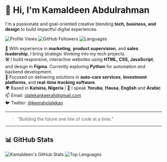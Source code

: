 
# 👋 Hi, I'm Kamaldeen Abdulrahman

I'm a passionate and goal-oriented creative blending **tech, business, and design** to build impactful digital experiences.

![Profile Views](https://komarev.com/ghpvc/?username=kamaldeenabdulrahman&color=blue)
![GitHub Followers](https://img.shields.io/github/followers/kamaldeenabdulrahman?label=Followers&style=social)
![Languages](https://img.shields.io/github/languages/top/kamaldeenabdulrahman/kamaldeenabdulrahman)

💼 With experience in **marketing**, **product supervision**, and **sales leadership**, I bring strategic thinking into my tech projects.  
🛠️ I build responsive, interactive websites using **HTML, CSS, JavaScript**, and design in **Figma**. Currently exploring **Python** for automation and backend development.  
🚀 Focused on delivering solutions in **auto-care services**, **investment platforms**, and **real-time tracking software**.  
🌍 Based in **Katsina, Nigeria** | 💬 I speak **Yoruba**, **Hausa**, **English** and **Arabic**  
📫 Email: [olalekankeerah@gmail.com](mailto:olalekankeerah@gmail.com)  
🐦 Twitter: [@keeraholalekan](https://twitter.com/keeraholalekan)

---

> “Building the future one line of code at a time.”

---

## 📊 GitHub Stats

![Kamaldeen's GitHub Stats](https://github-readme-stats.vercel.app/api?username=kamaldeenabdulrahman&show_icons=true&theme=radical)
![Top Languages](https://github-readme-stats.vercel.app/api/top-langs/?username=kamaldeenabdulrahman&layout=compact&theme=radical)

